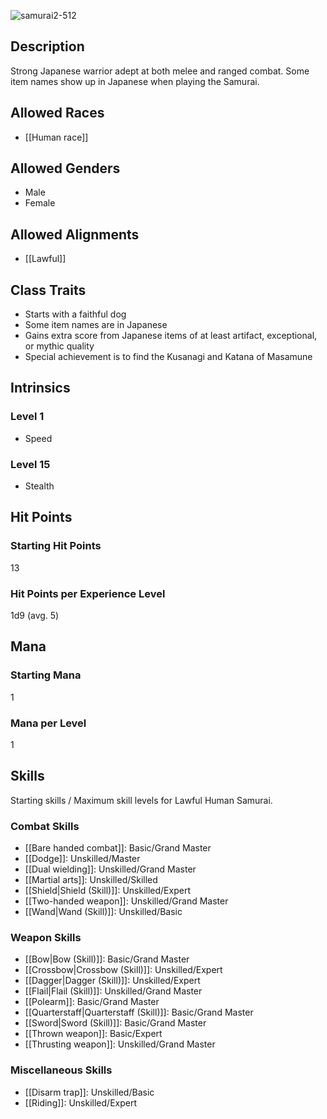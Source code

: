 ![samurai2-512](https://github.com/hyvanmielenpelit/GnollHack/assets/16661034/a71f7fef-a75c-43f1-80eb-afc6b36bb776)

## Description

Strong Japanese warrior adept at both melee and ranged combat. Some item names show up in Japanese when playing the Samurai.

## Allowed Races

- [[Human race]]

## Allowed Genders

- Male
- Female

## Allowed Alignments

- [[Lawful]]

## Class Traits

- Starts with a faithful dog
- Some item names are in Japanese
- Gains extra score from Japanese items of at least artifact, exceptional, or mythic quality
- Special achievement is to find the Kusanagi and Katana of Masamune

## Intrinsics

### Level 1

- Speed

### Level 15

- Stealth

## Hit Points

### Starting Hit Points

13

### Hit Points per Experience Level

1d9 (avg. 5)

## Mana

### Starting Mana

1

### Mana per Level

1

## Skills

Starting skills / Maximum skill levels for Lawful Human Samurai. 

### Combat Skills 

- [[Bare handed combat]]: Basic/Grand Master
- [[Dodge]]: Unskilled/Master
- [[Dual wielding]]: Unskilled/Grand Master
- [[Martial arts]]: Unskilled/Skilled
- [[Shield|Shield (Skill)]]: Unskilled/Expert
- [[Two-handed weapon]]: Unskilled/Grand Master
- [[Wand|Wand (Skill)]]: Unskilled/Basic

### Weapon Skills 

- [[Bow|Bow (Skill)]]: Basic/Grand Master
- [[Crossbow|Crossbow (Skill)]]: Unskilled/Expert 
- [[Dagger|Dagger (Skill)]]: Unskilled/Expert
- [[Flail|Flail (Skill)]]: Unskilled/Grand Master
- [[Polearm]]: Basic/Grand Master
- [[Quarterstaff|Quarterstaff (Skill)]]: Basic/Grand Master
- [[Sword|Sword (Skill)]]: Basic/Grand Master
- [[Thrown weapon]]: Basic/Expert
- [[Thrusting weapon]]: Unskilled/Grand Master

### Miscellaneous Skills 

- [[Disarm trap]]: Unskilled/Basic 
- [[Riding]]: Unskilled/Expert